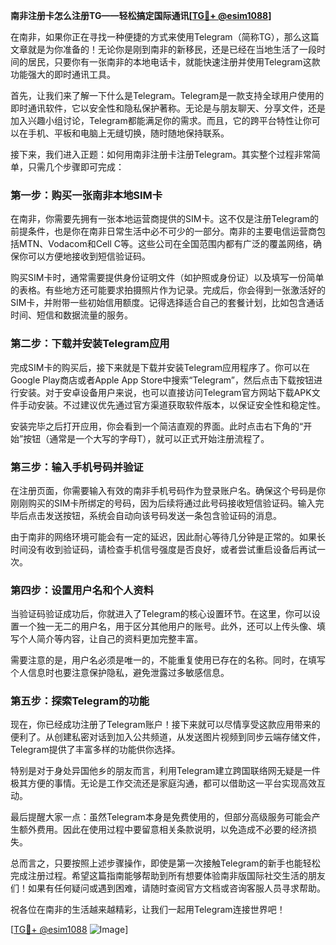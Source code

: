 **南非注册卡怎么注册TG——轻松搞定国际通讯[[TG💪+ @esim1088](https://t.me/s/esim1088)]**

在南非，如果你正在寻找一种便捷的方式来使用Telegram（简称TG），那么这篇文章就是为你准备的！无论你是刚到南非的新移民，还是已经在当地生活了一段时间的居民，只要你有一张南非的本地电话卡，就能快速注册并使用Telegram这款功能强大的即时通讯工具。

首先，让我们来了解一下什么是Telegram。Telegram是一款支持全球用户使用的即时通讯软件，它以安全性和隐私保护著称。无论是与朋友聊天、分享文件，还是加入兴趣小组讨论，Telegram都能满足你的需求。而且，它的跨平台特性让你可以在手机、平板和电脑上无缝切换，随时随地保持联系。

接下来，我们进入正题：如何用南非注册卡注册Telegram。其实整个过程非常简单，只需几个步骤即可完成：

### 第一步：购买一张南非本地SIM卡

在南非，你需要先拥有一张本地运营商提供的SIM卡。这不仅是注册Telegram的前提条件，也是你在南非日常生活中必不可少的一部分。南非的主要电信运营商包括MTN、Vodacom和Cell C等。这些公司在全国范围内都有广泛的覆盖网络，确保你可以方便地接收到短信验证码。

购买SIM卡时，通常需要提供身份证明文件（如护照或身份证）以及填写一份简单的表格。有些地方还可能要求拍摄照片作为记录。完成后，你会得到一张激活好的SIM卡，并附带一些初始信用额度。记得选择适合自己的套餐计划，比如包含通话时间、短信和数据流量的服务。

### 第二步：下载并安装Telegram应用

完成SIM卡的购买后，接下来就是下载并安装Telegram应用程序了。你可以在Google Play商店或者Apple App Store中搜索“Telegram”，然后点击下载按钮进行安装。对于安卓设备用户来说，也可以直接访问Telegram官方网站下载APK文件手动安装。不过建议优先通过官方渠道获取软件版本，以保证安全性和稳定性。

安装完毕之后打开应用，你会看到一个简洁直观的界面。此时点击右下角的“开始”按钮（通常是一个大写的字母T），就可以正式开始注册流程了。

### 第三步：输入手机号码并验证

在注册页面，你需要输入有效的南非手机号码作为登录账户名。确保这个号码是你刚刚购买的SIM卡所绑定的号码，因为后续将通过此号码接收短信验证码。输入完毕后点击发送按钮，系统会自动向该号码发送一条包含验证码的消息。

由于南非的网络环境可能会有一定的延迟，因此耐心等待几分钟是正常的。如果长时间没有收到验证码，请检查手机信号强度是否良好，或者尝试重启设备后再试一次。

### 第四步：设置用户名和个人资料

当验证码验证成功后，你就进入了Telegram的核心设置环节。在这里，你可以设置一个独一无二的用户名，用于区分其他用户的账号。此外，还可以上传头像、填写个人简介等内容，让自己的资料更加完整丰富。

需要注意的是，用户名必须是唯一的，不能重复使用已存在的名称。同时，在填写个人信息时也要注意保护隐私，避免泄露过多敏感信息。

### 第五步：探索Telegram的功能

现在，你已经成功注册了Telegram账户！接下来就可以尽情享受这款应用带来的便利了。从创建私密对话到加入公共频道，从发送图片视频到同步云端存储文件，Telegram提供了丰富多样的功能供你选择。

特别是对于身处异国他乡的朋友而言，利用Telegram建立跨国联络网无疑是一件极其方便的事情。无论是工作交流还是家庭沟通，都可以借助这一平台实现高效互动。

最后提醒大家一点：虽然Telegram本身是免费使用的，但部分高级服务可能会产生额外费用。因此在使用过程中要留意相关条款说明，以免造成不必要的经济损失。

总而言之，只要按照上述步骤操作，即使是第一次接触Telegram的新手也能轻松完成注册过程。希望这篇指南能够帮助到所有想要体验南非版国际社交生活的朋友们！如果有任何疑问或遇到困难，请随时查阅官方文档或咨询客服人员寻求帮助。

祝各位在南非的生活越来越精彩，让我们一起用Telegram连接世界吧！

[[TG💪+ @esim1088](https://t.me/s/esim1088) ![Image](https://i.postimg.cc/4NQfJmqS/Snipaste-2025-05-13-00-14-12.png)]